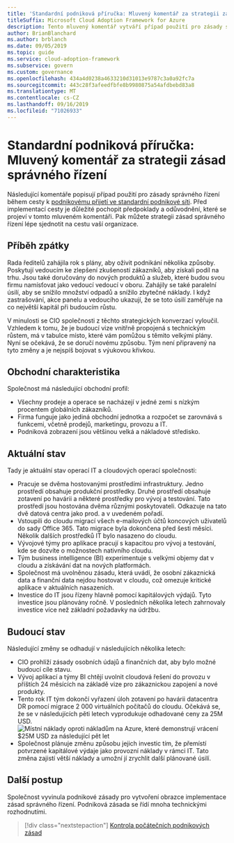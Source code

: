 ```yaml
---
title: 'Standardní podniková příručka: Mluvený komentář za strategii zásad správného řízení'
titleSuffix: Microsoft Cloud Adoption Framework for Azure
description: Tento mluvený komentář vytváří případ použití pro zásady správného řízení během cesty k podnikovému přijetí v cloudu Standard.
author: BrianBlanchard
ms.author: brblanch
ms.date: 09/05/2019
ms.topic: guide
ms.service: cloud-adoption-framework
ms.subservice: govern
ms.custom: governance
ms.openlocfilehash: 434a4d0238a4633210d31013e9787c3a0a92fc7a
ms.sourcegitcommit: 443c28f3afeedfbfe8b9980875a54afdbebd83a8
ms.translationtype: MT
ms.contentlocale: cs-CZ
ms.lasthandoff: 09/16/2019
ms.locfileid: "71026933"
---
```

# <a name="standard-enterprise-guide-the-narrative-behind-the-governance-strategy"></a>Standardní podniková příručka: Mluvený komentář za strategii zásad správného řízení

Následující komentáře popisují případ použití pro zásady správného řízení během cesty k [podnikovému přijetí ve standardní podnikové síti](./index.md). Před implementací cesty je důležité pochopit předpoklady a odůvodnění, které se projeví v tomto mluveném komentáři. Pak můžete strategii zásad správného řízení lépe sjednotit na cestu vaší organizace.

## <a name="back-story"></a>Příběh zpátky

Rada ředitelů zahájila rok s plány, aby oživit podnikání několika způsoby. Poskytují vedoucím ke zlepšení zkušeností zákazníků, aby získali podíl na trhu. Jsou také doručovány do nových produktů a služeb, které budou svou firmu namísťovat jako vedoucí vedoucí v oboru. Zahájily se také paralelní úsilí, aby se snížilo množství odpadů a snížilo zbytečné náklady. I když zastrašování, akce panelu a vedoucího ukazují, že se toto úsilí zaměřuje na co největší kapitál při budoucím růstu.

V minulosti se CIO společnosti z těchto strategických konverzací vyloučil. Vzhledem k tomu, že je budoucí vize vnitřně propojená s technickým růstem, má v tabulce místo, které vám pomůžou s těmito velkými plány. Nyní se očekává, že se doručí novému způsobu. Tým není připravený na tyto změny a je nejspíš bojovat s výukovou křivkou.

## <a name="business-characteristics"></a>Obchodní charakteristika

Společnost má následující obchodní profil:

- Všechny prodeje a operace se nacházejí v jedné zemi s nízkým procentem globálních zákazníků.
- Firma funguje jako jediná obchodní jednotka a rozpočet se zarovnává s funkcemi, včetně prodejů, marketingu, provozu a IT.
- Podniková zobrazení jsou většinou velká a nákladové středisko.

## <a name="current-state"></a>Aktuální stav

Tady je aktuální stav operací IT a cloudových operací společnosti:

- Pracuje se dvěma hostovanými prostředími infrastruktury. Jedno prostředí obsahuje produkční prostředky. Druhé prostředí obsahuje zotavení po havárii a některé prostředky pro vývoj a testování. Tato prostředí jsou hostována dvěma různými poskytovateli. Odkazuje na tato dvě datová centra jako prod. a v uvedeném pořadí.
- Vstoupili do cloudu migrací všech e-mailových účtů koncových uživatelů do sady Office 365. Tato migrace byla dokončena před šesti měsíci. Několik dalších prostředků IT bylo nasazeno do cloudu.
- Vývojové týmy pro aplikace pracují s kapacitou pro vývoj a testování, kde se dozvíte o možnostech nativního cloudu.
- Tým business intelligence (BI) experimentuje s velkými objemy dat v cloudu a získávání dat na nových platformách.
- Společnost má uvolněnou zásadu, která uvádí, že osobní zákaznická data a finanční data nejdou hostovat v cloudu, což omezuje kritické aplikace v aktuálních nasazeních.
- Investice do IT jsou řízeny hlavně pomocí kapitálových výdajů. Tyto investice jsou plánovány ročně. V posledních několika letech zahrnovaly investice více než základní požadavky na údržbu.

## <a name="future-state"></a>Budoucí stav

Následující změny se odhadují v následujících několika letech:

- CIO prohlíží zásady osobních údajů a finančních dat, aby bylo možné budoucí cíle stavu.
- Vývoj aplikací a týmy BI chtějí uvolnit cloudová řešení do provozu v příštích 24 měsících na základě vize pro zákaznickou zapojení a nové produkty.
- Tento rok IT tým dokončí vyřazení úloh zotavení po havárii datacentra DR pomocí migrace 2 000 virtuálních počítačů do cloudu. Očekává se, že se v následujících pěti letech vyprodukuje odhadované ceny za 25M USD.
    ![Místní náklady oproti nákladům na Azure, které demonstrují vrácení $25M USD za následující pět let](../../../_images/govern/calculator-small-to-medium-enterprise.png)
- Společnost plánuje změnu způsobu jejich investic tím, že přemístí potvrzené kapitálové výdaje jako provozní náklady v rámci IT. Tato změna zajistí větší náklady a umožní jí zrychlit další plánované úsilí.

## <a name="next-steps"></a>Další postup

Společnost vyvinula podnikové zásady pro vytvoření obrazce implementace zásad správného řízení. Podniková zásada se řídí mnoha technickými rozhodnutími.

> [!div class="nextstepaction"]
> [Kontrola počátečních podnikových zásad](./initial-corporate-policy.md)
